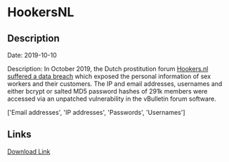 # HookersNL

## Description

Date: 2019-10-10

Description:
In October 2019, the Dutch prostitution forum <a href="https://www.forbes.com/sites/thomasbrewster/2019/10/10/dutch-prostitution-site-hookersnl-hacked--250000-users-data-leaked/#3e3f231522f8" target="_blank" rel="noopener">Hookers.nl suffered a data breach</a> which exposed the personal information of sex workers and their customers. The IP and email addresses, usernames and either bcrypt or salted MD5 password hashes of 291k members were accessed via an unpatched vulnerability in the vBulletin forum software.


['Email addresses', 'IP addresses', 'Passwords', 'Usernames']

## Links

[Download Link](https://link-to.net/1229997/924.522518043494/dynamic/?r=aHR0cHM6Ly93d3cubWVkaWFmaXJlLmNvbS92aWV3L204TUdrZ3Jnc3JxckhqYy9ob29rZXJzLm5sL2ZpbGU=)